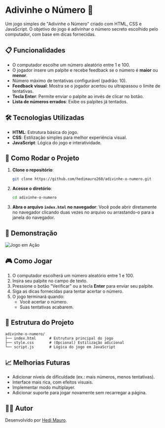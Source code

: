 # Adivinhe o Número 🎲

Um jogo simples de "Adivinhe o Número" criado com HTML, CSS e JavaScript. O objetivo do jogo é adivinhar o número secreto escolhido pelo computador, com base em dicas fornecidas. 

## 📋 Funcionalidades

- O computador escolhe um número aleatório entre 1 e 100.
- O jogador insere um palpite e recebe feedback se o número é **maior** ou **menor**.
- Número máximo de tentativas configurável (padrão: 10).
- **Feedback visual**: Mostra se o jogador acertou ou ultrapassou o limite de tentativas.
- **Tecla Enter**: Permite enviar o palpite ao invés de clicar no botão.
- **Lista de números errados**: Exibe os palpites já tentados.

## 🛠️ Tecnologias Utilizadas

- **HTML**: Estrutura básica do jogo.
- **CSS**: Estilização simples para melhor experiência visual.
- **JavaScript**: Lógica do jogo e interatividade.

## 🚀 Como Rodar o Projeto

1. **Clone o repositório**:
   ```bash
   git clone https://github.com/hedimauro260/adivinhe-o-numero.git
   ```
2. **Acesse o diretório**:
   ```bash
   cd adivinhe-o-numero
   ```
3. **Abra o arquivo `index.html` no navegador**:
   Você pode abrir diretamente no navegador clicando duas vezes no arquivo ou arrastando-o para a janela do navegador.

## 📸 Demonstração

![Jogo em Ação](https://via.placeholder.com/800x400?text=Adicione+uma+imagem+da+interface+do+jogo+aqui)

## 🎮 Como Jogar

1. O computador escolherá um número aleatório entre 1 e 100.
2. Insira seu palpite no campo de texto.
3. Pressione o botão "Verificar" ou a tecla **Enter** para enviar seu palpite.
4. Siga as dicas fornecidas para tentar acertar o número.
5. O jogo terminará quando:
   - Você acertar o número.
   - Suas tentativas acabarem.

## 📂 Estrutura do Projeto

```
adivinhe-o-numero/
├── index.html      # Estrutura principal do jogo
├── style.css       # (Opcional) Estilização adicional
└── script.js       # Lógica do jogo em JavaScript
```

## 📈 Melhorias Futuras

- Adicionar níveis de dificuldade (ex.: mais números, menos tentativas).
- Interface mais rica, com efeitos visuais.
- Implementar modo multiplayer.
- Adicionar suporte para jogar novamente sem recarregar a página.

## 🧑‍💻 Autor

Desenvolvido por [Hedi Mauro](https://github.com/hedimauro260).

